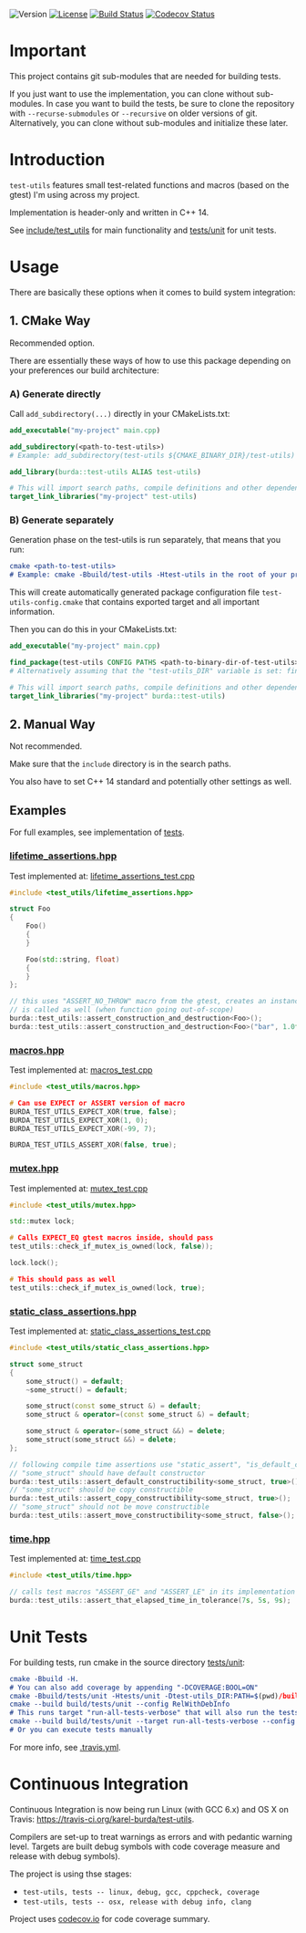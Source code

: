 ![Version](https://img.shields.io/badge/version-1.0.0-green.svg)
[![License](https://img.shields.io/badge/license-MIT_License-green.svg?style=flat)](LICENSE)
[![Build Status](https://travis-ci.org/karel-burda/test-utils.svg?branch=develop)](https://travis-ci.org/karel-burda/test-utils)
[![Codecov Status](https://codecov.io/gh/karel-burda/test-utils/branch/develop/graph/badge.svg)](https://codecov.io/gh/karel-burda/test-utils/branch/develop)

# Important
This project contains git sub-modules that are needed for building tests.

If you just want to use the implementation, you can clone without sub-modules. In case you want to build the tests, be sure to clone the repository
with `--recurse-submodules` or `--recursive` on older versions of git. Alternatively, you can clone without sub-modules and initialize these later.

# Introduction
`test-utils` features small test-related functions and macros (based on the gtest) I'm using across my project.

Implementation is header-only and written in C++ 14.

See [include/test_utils](include/test_utils) for main functionality and [tests/unit](tests/unit) for unit tests.

# Usage
There are basically these options when it comes to build system integration:

## 1. CMake Way
Recommended option.

There are essentially these ways of how to use this package depending on your preferences our build architecture:

### A) Generate directly

Call `add_subdirectory(...)` directly in your CMakeLists.txt:

```cmake
add_executable("my-project" main.cpp)

add_subdirectory(<path-to-test-utils>)
# Example: add_subdirectory(test-utils ${CMAKE_BINARY_DIR}/test-utils)

add_library(burda::test-utils ALIAS test-utils)

# This will import search paths, compile definitions and other dependencies of the test-utils as well
target_link_libraries("my-project" test-utils)
```

### B) Generate separately

Generation phase on the test-utils is run separately, that means that you run:
```cmake
cmake <path-to-test-utils>
# Example: cmake -Bbuild/test-utils -Htest-utils in the root of your project 
```

This will create automatically generated package configuration file `test-utils-config.cmake` that contains exported target and all important information.

Then you can do this in your CMakeLists.txt:

```cmake
add_executable("my-project" main.cpp)

find_package(test-utils CONFIG PATHS <path-to-binary-dir-of-test-utils>)
# Alternatively assuming that the "test-utils_DIR" variable is set: find_package(test-utils CONFIG)

# This will import search paths, compile definitions and other dependencies of the test-utils as well
target_link_libraries("my-project" burda::test-utils)
```

## 2. Manual Way
Not recommended.

Make sure that the `include` directory is in the search paths.

You also have to set C++ 14 standard and potentially other settings as well.

## Examples
For full examples, see implementation of [tests](tests/unit).

### [lifetime_assertions.hpp](include/test_utils/lifetime_assertions.hpp)
Test implemented at: [lifetime_assertions_test.cpp](tests/unit/src/lifetime_assertions_test.cpp)
```cpp
#include <test_utils/lifetime_assertions.hpp>

struct Foo
{
    Foo()
    {
    }

    Foo(std::string, float)
    {
    }
};

// this uses "ASSERT_NO_THROW" macro from the gtest, creates an instance of the object and destructor
// is called as well (when function going out-of-scope)
burda::test_utils::assert_construction_and_destruction<Foo>();
burda::test_utils::assert_construction_and_destruction<Foo>("bar", 1.0f);
```

### [macros.hpp](include/test_utils/macros.hpp)
Test implemented at: [macros_test.cpp](tests/unit/src/macros_test.cpp)
```cpp
#include <test_utils/macros.hpp>

# Can use EXPECT or ASSERT version of macro
BURDA_TEST_UTILS_EXPECT_XOR(true, false);
BURDA_TEST_UTILS_EXPECT_XOR(1, 0);
BURDA_TEST_UTILS_EXPECT_XOR(-99, 7);

BURDA_TEST_UTILS_ASSERT_XOR(false, true);
```

### [mutex.hpp](include/test_utils/mutex.hpp)
Test implemented at: [mutex_test.cpp](tests/unit/src/mutex_test.cpp)
```cpp
#include <test_utils/mutex.hpp>

std::mutex lock;

# Calls EXPECT_EQ gtest macros inside, should pass
test_utils::check_if_mutex_is_owned(lock, false));

lock.lock();

# This should pass as well
test_utils::check_if_mutex_is_owned(lock, true);
```

### [static_class_assertions.hpp](include/test_utils/static_class_assertions.hpp)
Test implemented at: [static_class_assertions_test.cpp](tests/unit/src/static_class_assertions_test.cpp)
```cpp
#include <test_utils/static_class_assertions.hpp>

struct some_struct
{
    some_struct() = default;
    ~some_struct() = default;

    some_struct(const some_struct &) = default;
    some_struct & operator=(const some_struct &) = default;

    some_struct & operator=(some_struct &&) = delete;
    some_struct(some_struct &&) = delete;
};

// following compile time assertions use "static_assert", "is_default_constructible<T>", etc.
// "some_struct" should have default constructor
burda::test_utils::assert_default_constructibility<some_struct, true>();
// "some_struct" should be copy constructible
burda::test_utils::assert_copy_constructibility<some_struct, true>();
// "some_struct" should not be move constructible
burda::test_utils::assert_move_constructibility<some_struct, false>();
```

### [time.hpp](include/test_utils/time.hpp)
Test implemented at: [time_test.cpp](tests/unit/src/time_test.cpp)
```cpp
#include <test_utils/time.hpp>

// calls test macros "ASSERT_GE" and "ASSERT_LE" in its implementation
burda::test_utils::assert_that_elapsed_time_in_tolerance(7s, 5s, 9s);
```

# Unit Tests
For building tests, run cmake in the source directory [tests/unit](tests/unit):

```cmake
cmake -Bbuild -H.
# You can also add coverage by appending "-DCOVERAGE:BOOL=ON"
cmake -Bbuild/tests/unit -Htests/unit -Dtest-utils_DIR:PATH=$(pwd)/build -DCMAKE_BUILD_TYPE:STRING=RelWithDebInfo
cmake --build build/tests/unit --config RelWithDebInfo
# This runs target "run-all-tests-verbose" that will also run the tests with timeout, etc.:
cmake --build build/tests/unit --target run-all-tests-verbose --config RelWithDebInfo
# Or you can execute tests manually
```

For more info, see [.travis.yml](.travis.yml).

# Continuous Integration
Continuous Integration is now being run Linux (with GCC 6.x) and OS X on Travis: https://travis-ci.org/karel-burda/test-utils.

Compilers are set-up to treat warnings as errors and with pedantic warning level.
Targets are built debug symbols with code coverage measure and release with debug symbols).

The project is using thse stages:
* `test-utils, tests -- linux, debug, gcc, cppcheck, coverage`
* `test-utils, tests -- osx, release with debug info, clang`

Project uses [codecov.io](https://codecov.io/gh/karel-burda/test-utils) for code coverage summary.
